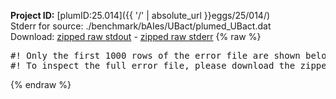 **Project ID:** [plumID:25.014]({{ '/' | absolute_url }}eggs/25/014/)  
Stderr for source:  ./benchmark/bAIes/UBact/plumed_UBact.dat   
Download: [zipped raw stdout](plumed_UBact.dat.plumed_master.stdout.txt.zip) - [zipped raw stderr](plumed_UBact.dat.plumed_master.stderr.txt.zip) 
{% raw %}
<pre>
#! Only the first 1000 rows of the error file are shown below
#! To inspect the full error file, please download the zipped raw stderr file above
</pre>
{% endraw %}
